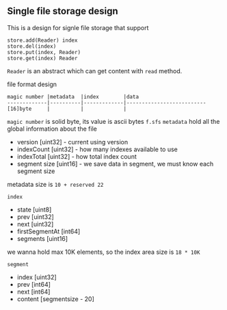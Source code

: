 ## Single file storage design

This is a design for signle file storage that support

```
store.add(Reader) index
store.del(index)
store.put(index, Reader)
store.get(index) Reader
```

`Reader` is an abstract which can get content with `read` method.

file format design

```
magic number |metadata  |index        |data
-------------|----------|-------------|--------------------------
[16]byte     |          |             |

```

`magic number` is solid byte, its value is ascii bytes `f.sfs`
`metadata` hold all the global information about the file

* version [uint32] - current using version
* indexCount [uint32] - how many indexes available to use
* indexTotal [uint32] - how total index count
* segment size [uint16] - we save data in segment, we must know each segment size

metadata size is `10 + reserved 22`

`index`

* state          [uint8]
* prev           [uint32]
* next           [uint32]
* firstSegmentAt [int64]
* segments       [uint16]

we wanna hold max 10K elements, so the index area size is `18 * 10K`

`segment`

* index [uint32]
* prev [int64]
* next [int64]
* content [segmentsize - 20]

